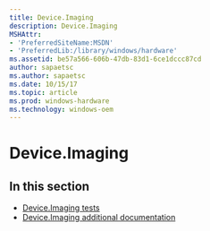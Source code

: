 ```yaml
---
title: Device.Imaging
description: Device.Imaging
MSHAttr:
- 'PreferredSiteName:MSDN'
- 'PreferredLib:/library/windows/hardware'
ms.assetid: be57a566-606b-47db-83d1-6ce1dccc87cd
author: sapaetsc
ms.author: sapaetsc
ms.date: 10/15/17
ms.topic: article
ms.prod: windows-hardware
ms.technology: windows-oem
---
```


# Device.Imaging


## <span id="in_this_section"></span>In this section


-   [Device.Imaging tests](device-imaging-tests.md)
-   [Device.Imaging additional documentation](device-imaging-additional-documentation.md)

 

 






